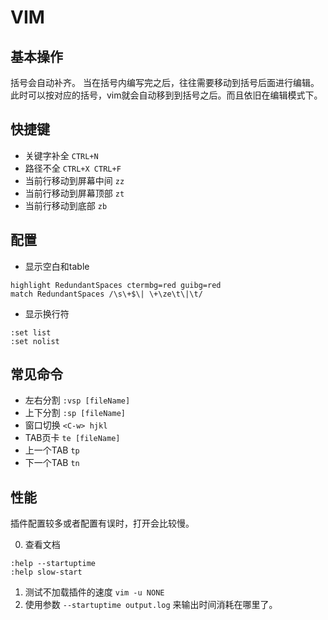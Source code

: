 # VIM

## 基本操作

括号会自动补齐。
当在括号内编写完之后，往往需要移动到括号后面进行编辑。
此时可以按对应的括号，vim就会自动移到到括号之后。而且依旧在编辑模式下。


## 快捷键

* 关键字补全 `CTRL+N`
* 路径不全 `CTRL+X CTRL+F`
* 当前行移动到屏幕中间 `zz`
* 当前行移动到屏幕顶部 `zt` 
* 当前行移动到底部 `zb`

## 配置

* 显示空白和table

```
highlight RedundantSpaces ctermbg=red guibg=red
match RedundantSpaces /\s\+$\| \+\ze\t\|\t/
```

* 显示换行符

```
:set list
:set nolist
```


## 常见命令


* 左右分割 `:vsp [fileName]`
* 上下分割 `:sp [fileName]`
* 窗口切换 `<C-w> hjkl`  
* TAB页卡 `te [fileName]`
* 上一个TAB `tp`
* 下一个TAB `tn`



## 性能

插件配置较多或者配置有误时，打开会比较慢。

0. 查看文档

```
:help --startuptime
:help slow-start
```

1. 测试不加载插件的速度 `vim -u NONE`  
2. 使用参数 `--startuptime output.log` 来输出时间消耗在哪里了。





